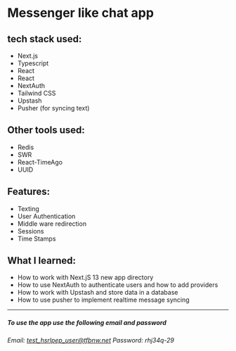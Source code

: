 # Messenger like chat app
## tech stack used:
- Next.js
- Typescript
- React
- React
- NextAuth
- Tailwind CSS
- Upstash
- Pusher (for syncing text)
## Other tools used:
- Redis
- SWR
- React-TimeAgo
- UUID
## Features:
- Texting
- User Authentication
- Middle ware redirection
- Sessions
- Time Stamps
## What I learned:
- How to work with Next.jS 13 new app directory
- How to use NextAuth to authenticate users and how to add providers
- How to work with Upstash and store data in a database
- How to use pusher to implement realtime message syncing
***
##### To use the app use the following email and password
###### Email: test_hsrlpep_user@tfbnw.net Password: rhj34q-29